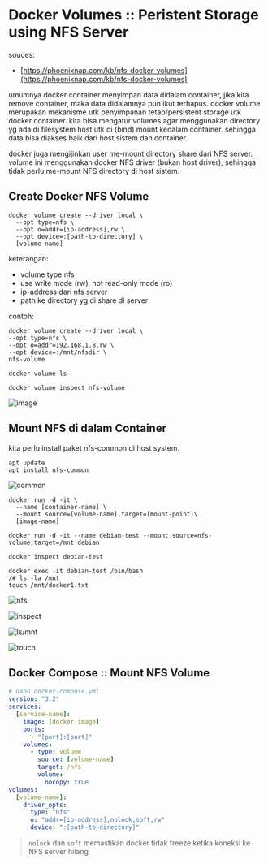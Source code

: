 # Docker Volumes :: Peristent Storage using NFS Server

souces:
- [https://phoenixnap.com/kb/nfs-docker-volumes](https://phoenixnap.com/kb/nfs-docker-volumes)

umumnya docker container menyimpan data didalam container, jika kita remove container, maka data didalamnya pun ikut terhapus.
docker volume merupakan mekanisme utk penyimpanan tetap/persistent storage utk docker container.
kita bisa mengatur volumes agar menggunakan directory yg ada di filesystem host utk di (bind) mount kedalam container.
sehingga data bisa diakses baik dari host sistem dan container.

docker juga mengijinkan user me-mount directory share dari NFS server. volume ini menggunakan docker NFS driver (bukan host driver),
sehingga tidak perlu me-mount NFS directory di host sistem.

## Create Docker NFS Volume

```
docker volume create --driver local \
  --opt type=nfs \
  --opt o=addr=[ip-address],rw \
  --opt device=:[path-to-directory] \
  [volume-name]
```
  
keterangan:
- volume type nfs
- use write mode (rw), not read-only mode (ro)
- ip-address dari nfs server
- path ke directory yg di share di server

contoh:

```
docker volume create --driver local \
--opt type=nfs \
--opt o=addr=192.168.1.8,rw \
--opt device=:/mnt/nfsdir \
nfs-volume

docker volume ls

docker volume inspect nfs-volume
```

![image](https://phoenixnap.com/kb/wp-content/uploads/2021/12/output-from-docker-volume-inspect-nfs-volume.png)

## Mount NFS di dalam Container

kita perlu install paket nfs-common di host system.

```
apt update
apt install nfs-common
```

![common](https://phoenixnap.com/kb/wp-content/uploads/2021/12/output-from-sudo-apt-install-nfs-common-for-docker-nfs-volume.png)

```
docker run -d -it \
  --name [container-name] \
  --mount source=[volume-name],target=[mount-point]\
  [image-name]
  
docker run -d -it --name debian-test --mount source=nfs-volume,target=/mnt debian

docker inspect debian-test

docker exec -it debian-test /bin/bash
/# ls -la /mnt
touch /mnt/docker1.txt
```

![nfs](https://phoenixnap.com/kb/wp-content/uploads/2021/12/output-from-docker-run-d-it-name-debian-test-etc.png)

![inspect](https://phoenixnap.com/kb/wp-content/uploads/2021/12/output-from-docker-inspect-nfs-volume.png)

![ls/mnt](https://phoenixnap.com/kb/wp-content/uploads/2021/12/output-from-ls-mnt-on-mounted-docker-nfs-volume.png)

![touch](https://phoenixnap.com/kb/wp-content/uploads/2021/12/output-from-ls-for-docker-nfs-volume-mount.png)

## Docker Compose :: Mount NFS Volume

```yaml
# nano docker-compose.yml
version: "3.2"
services:
  [service-name]:
    image: [docker-image]
    ports:
      - "[port]:[port]"
    volumes:
      - type: volume
        source: [volume-name]
        target: /nfs
        volume:
          nocopy: true
volumes:
  [volume-name]:
    driver_opts:
      type: "nfs"
      o: "addr=[ip-address],nolock,soft,rw"
      device: ":[path-to-directory]"
```

> `nolock` dan `soft` memastikan docker tidak freeze ketika koneksi ke NFS server hilang





